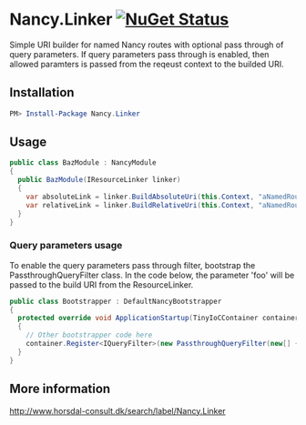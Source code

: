 # Nancy.Linker [![NuGet Status](http://img.shields.io/nuget/v/Nancy.Linker.svg?style=flat)](https://www.nuget.org/packages/Nancy.Linker/)

Simple URI builder for named Nancy routes with optional pass through of query parameters.
If query parameters pass through is enabled, then allowed paramters is passed from the reqeust context to the builded URI.

## Installation

```PowerShell
PM> Install-Package Nancy.Linker
```

## Usage

```C#
public class BazModule : NancyModule
{
  public BazModule(IResourceLinker linker)
  {
    var absoluteLink = linker.BuildAbsoluteUri(this.Context, "aNamedRoute", parameters: new {id = 123})
    var relativeLink = linker.BuildRelativeUri(this.Context, "aNamedRoute", parameters: new {id = 123})
  }
}
```

### Query parameters usage

To enable the query parameters pass through filter, bootstrap the PassthroughQueryFilter class.
In the code below, the parameter 'foo' will be passed to the build URI from the ResourceLinker.
```C#
public class Bootstrapper : DefaultNancyBootstrapper
{
  protected override void ApplicationStartup(TinyIoCContainer container, IPipelines pipelines)
  {
    // Other bootstrapper code here  
    container.Register<IQueryFilter>(new PassthroughQueryFilter(new[] { "foo" }));
  }
}
```

## More information

http://www.horsdal-consult.dk/search/label/Nancy.Linker

